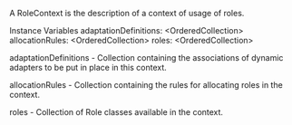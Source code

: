 A RoleContext is the description of a context of usage of roles.

Instance Variables
	adaptationDefinitions:		<OrderedCollection<DynamicAdapterAssociationRule>>
	allocationRules:		<OrderedCollection<RoleAssociationRule>>
	roles:		<OrderedCollection<Role class>>

adaptationDefinitions
	- Collection containing the associations of dynamic adapters to be put in place in this context.

allocationRules
	- Collection containing the rules for allocating roles in the context.

roles
	- Collection of Role classes available in the context.
